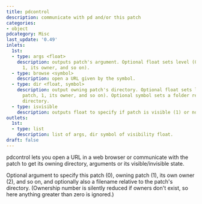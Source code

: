 ```yaml
---
title: pdcontrol
description: communicate with pd and/or this patch
categories:
- object
pdcategory: Misc
last_update: '0.49'
inlets:
  1st:
  - type: args <float>
    description: outputs patch's argument. Optional float sets level (0, this patch,
      1, its owner, and so on).
  - type: browse <symbol>
    description: open a URL given by the symbol.
  - type: dir <float, symbol>
    description: output owning patch's directory. Optional float sets level (0, this
      patch, 1, its owner, and so on). Optional symbol sets a folder relative to the
      directory.
  - type: isvisible
    description: outputs float to specify if patch is visible (1) or not (0).
outlets:
  1st:
  - type: list
    description: list of args, dir symbol of visibility float.
draft: false
---
```

pdcontrol lets you open a URL in a web browser or communicate with the patch to get its owning directory, arguments or its visible/invisible state.

Optional argument to specify this patch (0), owning patch (1), its own owner (2), and so on, and optionally also a filename relative to the patch's directory. (Ownership number is silently reduced if owners don't exist, so here anything greater than zero is ignored.)
